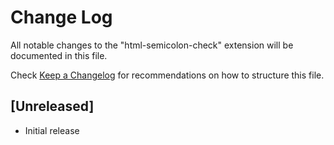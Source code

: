 # Change Log

All notable changes to the "html-semicolon-check" extension will be documented in this file.

Check [Keep a Changelog](http://keepachangelog.com/) for recommendations on how to structure this file.

## [Unreleased]

- Initial release